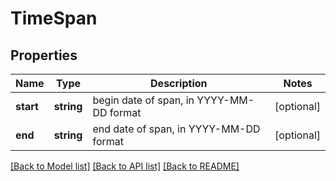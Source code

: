 # TimeSpan

## Properties
Name | Type | Description | Notes
------------ | ------------- | ------------- | -------------
**start** | **string** | begin date of span, in YYYY-MM-DD format | [optional] 
**end** | **string** | end date of span, in YYYY-MM-DD format | [optional] 

[[Back to Model list]](../README.md#documentation-for-models) [[Back to API list]](../README.md#documentation-for-api-endpoints) [[Back to README]](../README.md)

